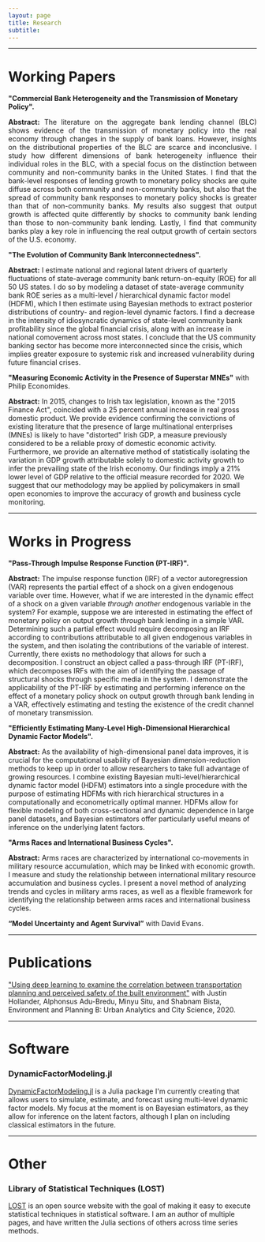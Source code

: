 ```yaml
---
layout: page
title: Research
subtitle: 
---
```


---
# <b>Working Papers</b> 

**"Commercial Bank Heterogeneity and the Transmission of Monetary Policy".**

<div style="text-align: justify">
<b>Abstract:</b>
The literature on the aggregate bank lending channel (BLC) shows evidence of the transmission of monetary policy into the real economy through changes in the supply of bank loans.
However, insights on the distributional properties of the BLC are scarce and inconclusive. 
I study how different dimensions of bank heterogeneity influence their individual roles in the BLC, with a special focus on the distinction between community and non-community banks in the United States.
I find that the bank-level responses of lending growth to monetary policy shocks are quite diffuse across both community and non-community banks, but also that the spread of community bank responses to monetary policy shocks is greater than that of non-community banks. 
My results also suggest that output growth is affected quite differently by shocks to community bank lending than those to non-community bank lending.
Lastly, I find that community banks play a key role in influencing the real output growth of certain sectors of the U.S. economy. 
</div>

**"The Evolution of Community Bank Interconnectedness".**

<b>Abstract:</b>
I estimate national and regional latent drivers of quarterly fluctuations of state-average community bank return-on-equity (ROE) for all 50 US states. 
I do so by modeling a dataset of state-average community bank ROE series as a multi-level / hierarchical dynamic factor model (HDFM), which I then estimate using Bayesian methods to extract posterior distributions of country- and region-level dynamic factors. 
I find a decrease in the intensity of idiosyncratic dynamics of state-level community bank profitability since the global financial crisis, along with an increase in national comovement across most states. 
I conclude that the US community banking sector has become more interconnected since the crisis, which implies greater exposure to systemic risk and increased vulnerability during future financial crises.

**"Measuring Economic Activity in the Presence of Superstar MNEs"** with Philip Economides.

<b>Abstract:</b> 
In 2015, changes to Irish tax legislation, known as the "2015 Finance Act", coincided with a 25 percent annual increase in real gross domestic product. 
We provide evidence confirming the convictions of existing literature that the presence of large multinational enterprises (MNEs) is likely to have "distorted" Irish GDP, a measure previously considered to be a reliable proxy of domestic economic activity. 
Furthermore, we provide an alternative method of statistically isolating the variation in GDP growth attributable solely to domestic activity growth to infer the prevailing state of the Irish economy.
Our findings imply a 21% lower level of GDP relative to the official measure recorded for 2020. 
We suggest that our methodology may be applied by policymakers in small open economies to improve the accuracy of growth and business cycle monitoring.


---
# <b>Works in Progress</b>

**"Pass-Through Impulse Response Function (PT-IRF)".**

<b>Abstract:</b>
The impulse response function (IRF) of a vector autoregression (VAR) represents the partial effect of a shock on a given endogenous variable over time. 
However, what if we are interested in the dynamic effect of a shock on a given variable *through another* endogenous variable in the system? 
For example, suppose we are interested in estimating the effect of monetary policy on output growth *through* bank lending in a simple VAR.
Determining such a partial effect would require decomposing an IRF according to contributions attributable to all given endogenous variables in the system, and then isolating the contributions of the variable of interest.
Currently, there exists no methodology that allows for such a decomposition.
I construct an object called a pass-through IRF (PT-IRF), which decomposes IRFs with the aim of identifying the passage of structural shocks through specific media in the system.
I demonstrate the applicability of the PT-IRF by estimating and performing inference on the effect of a monetary policy shock on output growth through bank lending in a VAR, effectively estimating and testing the existence of the credit channel of monetary transmission.

**"Efficiently Estimating Many-Level High-Dimensional Hierarchical Dynamic Factor Models".**

<b>Abstract:</b>
As the availability of high-dimensional panel data improves, it is crucial for the computational usability of Bayesian dimension-reduction methods to keep up in order to allow researchers to take full advantage of growing resources.
I combine existing Bayesian multi-level/hierarchical dynamic factor model (HDFM) estimators into a single procedure with the purpose of estimating HDFMs with rich hierarchical structures in a computationally and econometrically optimal manner.
HDFMs allow for flexible modeling of both cross-sectional and dynamic dependence in large panel datasets, and Bayesian estimators offer particularly useful means of inference on the underlying latent factors.

**"Arms Races and International Business Cycles".**

<b>Abstract:</b>
Arms races are characterized by international co-movements in military resource accumulation, which may be linked with economic growth.
I measure and study the relationship between international military resource accumulation and business cycles.
I present a novel method of analyzing trends and cycles in military arms races, as well as a flexible framework for identifying the relationship between arms races and international business cycles.

**“Model Uncertainty and Agent Survival”** with David Evans.

---
# <b>Publications</b>

["Using deep learning to examine the correlation between transportation planning and perceived safety of the built environment"](https://journals.sagepub.com/doi/abs/10.1177/2399808320959079) with Justin Hollander, Alphonsus Adu-Bredu, Minyu Situ, and Shabnam Bista, Environment and Planning B: Urban Analytics and City Science, 2020.

---
# <b>Software</b>

### <b>DynamicFactorModeling.jl</b>

[DynamicFactorModeling.jl](https://github.com/gionikola/DynamicFactorModeling.jl) is a Julia package I'm currently creating that allows users to simulate, estimate, and forecast using multi-level dynamic factor models.
My focus at the moment is on Bayesian estimators, as they allow for inference on the latent factors, although I plan on including classical estimators in the future.

---
# <b>Other</b>

### <b>Library of Statistical Techniques (LOST)</b>

[LOST](https://lost-stats.github.io/) is an open source website with the goal of making it easy to execute statistical techniques in statistical software.
I am an author of multiple pages, and have written the Julia sections of others across time series methods. 
